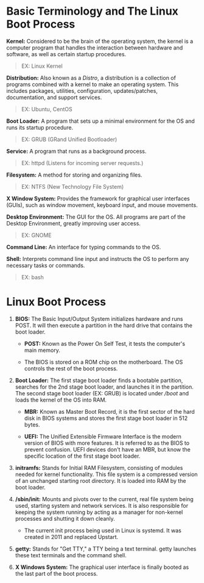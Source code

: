 # Basic Terminology and The Linux Boot Process

**Kernel:** Considered to be the brain of the operating system, the kernel is a computer program that handles the interaction between hardware and software, as well as certain startup procedures.
>EX: Linux Kernel


**Distribution:** Also known as a *Distro*, a distribution is a collection of programs combined with a kernel to make an operating system. This includes packages, utilities, configuration, updates/patches, documentation, and support services.
>EX: Ubuntu, CentOS

**Boot Loader:** A program that sets up a minimal environment for the OS and runs its startup procedure. 
>EX: GRUB (GRand Unified Bootloader)

**Service:** A program that runs as a background process.
>EX: httpd (Listens for incoming server requests.)

**Filesystem:** A method for storing and organizing files.
>EX: NTFS (New Technology File System)

**X Window System:** Provides the framework for graphical user interfaces (GUIs), such as window movement, keyboard input, and mouse movements.

**Desktop Environment:** The GUI for the OS. All programs are part of the Desktop Environment, greatly improving user access.
>EX: GNOME 

**Command Line:** An interface for typing commands to the OS.

**Shell:** Interprets command line input and instructs the OS to perform any necessary tasks or commands.
>EX: bash

# Linux Boot Process

1. **BIOS:** The Basic Input/Output System initializes hardware and runs POST. It will then execute a partition in the 
    hard drive that contains the boot loader.
   
    * **POST:** Known as the Power On Self Test, it tests the computer's main memory. 
  
    * The BIOS is stored on a ROM chip on the motherboard. The OS controls the rest of the boot process.

2. **Boot Loader:** The first stage boot loader finds a bootable partition, searches for the 2nd stage boot loader, and launches it in the partition. The second stage boot loader (EX: GRUB) is located under */boot* and loads the kernel of the OS into RAM.
  
    * **MBR:** Known as Master Boot Record, it is the first sector of the hard disk in BIOS systems and stores the first stage boot loader in 512 bytes. 
  
    * **UEFI:** The Unified Extensible Firmware Interface is the modern version of BIOS with more features. It is referred to as the BIOS to prevent confusion. UEFI devices don't have an MBR, but know the specific location of the first stage boot loader.

3. **initramfs:** Stands for Initial RAM Filesystem,  consisting of modules needed for kernel functionality. This file system is a compressed version of an unchanged starting root directory. It is loaded into RAM by the boot loader.

4. **/sbin/init:** Mounts and pivots over to the current, real file system being used, starting system and network services. It is also responsible for keeping the system running by acting as a manager for non-kernel processes and shutting it down cleanly.
    * The current init process being used in Linux is systemd. It was created in 2011 and replaced Upstart.

5. **getty:** Stands for "Get TTY," a TTY being a text terminal. getty launches these text terminals and the command shell. 

6. **X Windows System:** The graphical user interface is finally booted as the last part of the boot process.
